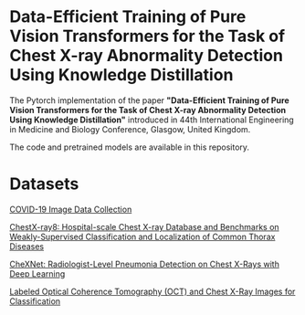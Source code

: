 # Data-Efficient Training of Pure Vision Transformers for the Task of Chest X-ray Abnormality Detection Using Knowledge Distillation
The Pytorch implementation of the paper <b>"Data-Efficient Training of Pure Vision Transformers for the Task of Chest X-ray Abnormality Detection Using Knowledge Distillation"</b> introduced in 44th International Engineering in Medicine and Biology Conference, Glasgow, United Kingdom. 

The code and pretrained models are available in this repository.

# Datasets
[COVID-19 Image Data Collection](https://arxiv.org/abs/2003.11597)

[ChestX-ray8: Hospital-scale Chest X-ray Database and Benchmarks on Weakly-Supervised Classification and Localization of Common Thorax Diseases](https://arxiv.org/abs/1705.02315)

[CheXNet: Radiologist-Level Pneumonia Detection on Chest X-Rays with Deep Learning](https://arxiv.org/abs/1711.05225)

[Labeled Optical Coherence Tomography (OCT) and Chest X-Ray Images for Classification](https://data.mendeley.com/datasets/rscbjbr9sj/2)

